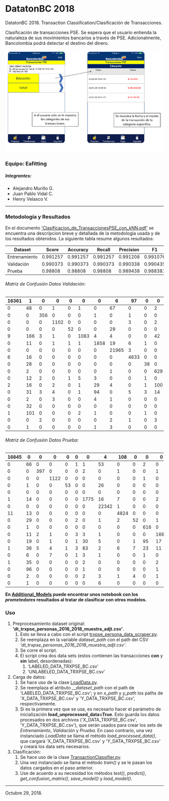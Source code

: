 # DatatonBC 2018
DatatonBC 2018. Transaction Classification/Clasificación de Transacciones.

Clasificación de transacciones PSE.
Se espera que el usuario entienda la naturaleza de sus
movimientos bancarios a través de PSE. Adicionalmente, Bancolombia
podrá detectar el destino del dinero.

![Prototipo App Personas](https://raw.githubusercontent.com/AlejandroMllo/DatatonBC_2018/master/Supporting_Files/App.png)

### Equipo: Eafitting
##### Integrantes:
- Alejandro Murillo G.
- Juan Pablo Vidal C.
- Henry Velasco V.

-----------------------------

### Metodología y Resultados

En el documento ['Clasificacion_de_TransaccionesPSE_con_kNN.pdf'](https://github.com/AlejandroMllo/DatatonBC_2018/blob/master/Clasificacion_de_TransaccionesPSE_con_kNN.pdf) se encuentra
una descripcion breve y detallada de la metodología usada y de los resultados obtenidos. La siguiente
tabla resume algunos resultados:



| Dataset       | Score    | Accuracy | Recall   | Precision | F1       | R^2      | Size
|---------------|----------|----------|----------|-----------|----------|----------| --------
| Entrenamiento | 0.991257 | 0.991257 | 0.991257 | 0.991208  | 0.991076 | 0.984354 | 1'350.000
| Validación    | 0.990373 | 0.990373 | 0.990373 | 0.990338  | 0.990435 | 0.978653 | 75.000
| Prueba        | 0.98808  | 0.98808  | 0.98808  | 0.989438  | 0.988381 | 0.974052 | 75.000

###### Matriz de Confusión Datos Validación:

| 16361 | 1   | 0   | 0    | 0  | 0    | 0    | 6     | 97   | 0  | 0   | 0    | 0    | 1     | 0   | 0    | 0     | 0 | 0     |
|-------|-----|-----|------|----|------|------|-------|------|----|-----|------|------|-------|-----|------|-------|---|-------|
| 0     | 48  | 0   | 1    | 0  | 1    | 0    | 67    | 0    | 0  | 2   | 0    | 3    | 126   | 1   | 1    | 0     | 0 | 0     |
| 0     | 0   | 356 | 0    | 0  | 0    | 1    | 0     | 1    | 0  | 0   | 0    | 2    | 20    | 0   | 0    | 0     | 0 | 0     |
| 0     | 0   | 0   | 1102 | 0  | 0    | 0    | 0     | 3    | 0  | 2   | 1    | 0    | 53    | 1   | 0    | 0     | 2 | 0     |
| 0     | 0   | 0   | 0    | 52 | 0    | 0    | 29    | 0    | 0  | 0   | 0    | 0    | 6     | 0   | 0    | 0     | 0 | 0     |
| 9     | 166 | 3   | 1    | 0  | 1083 | 4    | 4     | 0    | 0  | 42  | 1    | 6    | 190   | 1   | 3    | 0     | 0 | 0     |
| 0     | 11  | 0   | 1    | 1  | 1    | 1858 | 19    | 6    | 1  | 0   | 0    | 18   | 62    | 0   | 1    | 0     | 0 | 0     |
| 0     | 0   | 0   | 0    | 0  | 0    | 0    | 21965 | 3    | 0  | 0   | 0    | 0    | 0     | 0   | 0    | 0     | 0 | 0     |
| 6     | 16  | 0   | 0    | 0  | 0    | 0    | 0     | 4633 | 0  | 0   | 0    | 0    | 0     | 0   | 1    | 0     | 0 | 0     |
| 0     | 28  | 0   | 0    | 0  | 0    | 0    | 0     | 0    | 38 | 0   | 0    | 0    | 9     | 0   | 0    | 0     | 0 | 0     |
| 0     | 2   | 0   | 0    | 0  | 0    | 0    | 1     | 0    | 0  | 629 | 0    | 3    | 8     | 0   | 0    | 0     | 0 | 0     |
| 0     | 12  | 2   | 0    | 1  | 5    | 3    | 0     | 0    | 1  | 0   | 1679 | 1    | 43    | 0   | 0    | 0     | 0 | 0     |
| 2     | 16  | 0   | 2    | 0  | 1    | 29   | 4     | 0    | 1  | 100 | 25   | 1083 | 98    | 1   | 1    | 0     | 4 | 0     |
| 0     | 31  | 3   | 4    | 0  | 1    | 94   | 0     | 5    | 3  | 14  | 4    | 27   | 51721 | 19  | 3    | 4     | 5 | 0     |
| 0     | 2   | 0   | 3    | 0  | 0    | 4    | 1     | 0    | 0  | 0   | 0    | 1    | 54    | 510 | 0    | 0     | 0 |       |
| 0     | 32  | 0   | 0    | 0  | 0    | 0    | 0     | 0    | 0  | 0   | 0    | 2    | 14    | 0   | 1926 | 1     | 0 | 0     |
| 1     | 101 | 0   | 0    | 0  | 2    | 1    | 0     | 0    | 1  | 0   | 0    | 3    | 6     | 0   | 0    | 31718 | 0 | 0     |
| 0     | 0   | 2   | 0    | 0  | 0    | 0    | 2     | 1    | 0  | 3   | 0    | 5    | 50    | 30  | 0    | 0     | 1 | 166   |
| 0     | 1   | 0   | 0    | 0  | 0    | 1    | 3     | 0    | 0  | 0   | 0    | 0    | 0     | 0   | 0    | 0     | 0 | 27340 |

###### Matriz de Confusión Datos Prueba:

| 16845 | 0  | 0   | 0    | 0  | 0 | 0    | 4     | 108  | 0  | 0   | 0    | 0    | 1     | 0   | 0    | 0     | 0   | 0     |
|-------|----|-----|------|----|---|------|-------|------|----|-----|------|------|-------|-----|------|-------|-----|-------|
| 0     | 66 | 0   | 0    | 0  | 1 | 1    | 53    | 0    | 0  | 2   | 0    | 2    | 106   | 0   | 0    | 0     | 0   | 0     |
| 0     | 0  | 397 | 0    | 0  | 0 | 2    | 0     | 1    | 0  | 0   | 1    | 1    | 33    | 1   | 1    | 0     | 1   | 0     |
| 0     | 0  | 0   | 1122 | 0  | 0 | 0    | 0     | 0    | 0  | 1   | 0    | 1    | 66    | 3   | 0    | 0     | 0   | 0     |
| 0     | 1  | 0   | 0    | 53 | 0 | 0    | 26    | 0    | 0  | 0   | 0    | 0    | 7     | 0   | 0    | 0     | 0   | 0     |
| 0     | 0  | 0   | 0    | 0  | 0 | 0    | 0     | 0    | 0  | 0   | 0    | 0    | 0     | 0   | 0    | 0     | 0   | 0     |
| 1     | 14 | 0   | 0    | 0  | 0 | 1775 | 16    | 7    | 0  | 0   | 2    | 26   | 71    | 0   | 1    | 0     | 3   | 0     |
| 0     | 0  | 0   | 0    | 0  | 0 | 0    | 22342 | 1    | 0  | 0   | 0    | 0    | 0     | 0   | 0    | 0     | 0   | 0     |
| 11    | 13 | 0   | 0    | 0  | 0 | 0    | 0     | 4824 | 0  | 0   | 0    | 0    | 0     | 0   | 5    | 0     | 0   | 0     |
| 0     | 29 | 0   | 0    | 0  | 2 | 0    | 1     | 2    | 52 | 0   | 1    | 0    | 18    | 0   | 4    | 0     | 0   | 0     |
| 0     | 1  | 0   | 0    | 0  | 0 | 0    | 0     | 0    | 0  | 616 | 0    | 2    | 8     | 0   | 0    | 0     | 0   | 0     |
| 0     | 11 | 2   | 1    | 0  | 3 | 3    | 1     | 0    | 0  | 0   | 1664 | 1    | 50    | 0   | 1    | 0     | 0   | 0     |
| 0     | 19 | 0   | 1    | 0  | 1 | 30   | 5     | 0    | 1  | 95  | 17   | 1128 | 101   | 1   | 2    | 0     | 4   | 0     |
| 1     | 36 | 5   | 4    | 1  | 3 | 83   | 2     | 6    | 7  | 23  | 11   | 14   | 51802 | 26  | 2    | 3     | 4   | 0     |
| 0     | 6  | 0   | 7    | 0  | 1 | 3    | 1     | 0    | 0  | 1   | 0    | 2    | 53    | 475 | 0    | 1     | 0   | 0     |
| 1     | 35 | 0   | 0    | 0  | 0 | 2    | 0     | 0    | 0  | 0   | 2    | 3    | 8     | 0   | 1989 | 0     | 0   | 0     |
| 0     | 96 | 0   | 0    | 0  | 0 | 1    | 0     | 0    | 0  | 0   | 1    | 0    | 10    | 2   | 0    | 31949 | 0   | 0     |
| 0     | 2  | 0   | 0    | 0  | 0 | 2    | 3     | 1    | 4  | 0   | 1    | 48   | 43    | 0   | 0    | 0     | 161 | 0     |
| 0     | 1  | 0   | 0    | 0  | 0 | 0    | 6     | 0    | 0  | 0   | 0    | 0    | 0     | 0   | 0    | 0     | 0   | 27371 |


**En [Additional_Models](https://github.com/AlejandroMllo/DatatonBC_2018/tree/master/Additional_Models) puede encontrar unos notebook con los _prometedores_ resultados al tratar de clasificar con otros modelos.**  

### Uso
1. Preprocesamiento dataset original: __'dt_trxpse_personas_2016_2018_muestra_adjt.csv'__.
    1. Esto se lleva a cabo con el script [trxpse_persona_data_scraper.py](https://github.com/AlejandroMllo/DatatonBC_2018/blob/master/Transaction_Classifier/trxpse_persona_data_scraper.py).
    1. Se reemplaza en la variable *dataset_path* con el path del CSV *'dt_trxpse_personas_2016_2018_muestra_adjt.csv'*.
    1. Se corre el script.
    1. El script crea dos data sets (estos contienen las transacciones **con** y **sin** label, desordenadas):
        1. 'LABELED_DATA_TRXPSE_BC.csv'
        1. 'UNLABELED_DATA_TRXPSE_BC.csv'
2. Carga de datos:
    1. Se hace uso de la clase [LoadData.py](https://github.com/AlejandroMllo/DatatonBC_2018/blob/master/Transaction_Classifier/LoadData.py).
    1. Se reemplaza el atributo *__dataset_path* con el path de 'LABELED_DATA_TRXPSE_BC.csv'; y
       en *x_path* y *y_path* los paths de 'X_DATA_TRXPSE_BC.csv' y 'Y_DATA_TRXPSE_BC.csv', respectivamente.
    1. Si es la primera vez que se usa, es necesario hacer el parámetro de inicialización __load_unprocessed_data=True__.
       Esto guarda los datos procesados en dos archivos ('X_DATA_TRXPSE_BC.csv', 'Y_DATA_TRXPSE_BC.csv'),
       que serán usados para crear los sets de *Entrenamiento*, *Validación* y *Prueba*.
       En caso contrario, una vez instanciado *LoadData* se llama el método *load_processed_data()*, que cargará
       'X_DATA_TRXPSE_BC.csv' y 'Y_DATA_TRXPSE_BC.csv' y creará los data sets necesarios.
3. Clasificación:
    1. Se hace uso de la clase [TransactionClassifier.py](https://github.com/AlejandroMllo/DatatonBC_2018/blob/master/Transaction_Classifier/TransactionClassifier.py).
    1. Una vez instanciado se llama el método *train()* y se le pasan los datos
       cargados en el paso anterior.
    1. Use de acuerdo a su necesidad los métodos *test()*, *predict()*, *get_confusion_matrix()*,
       *save_model()* y *load_model()*.
       
----------------------------------

Octubre 29, 2018.
